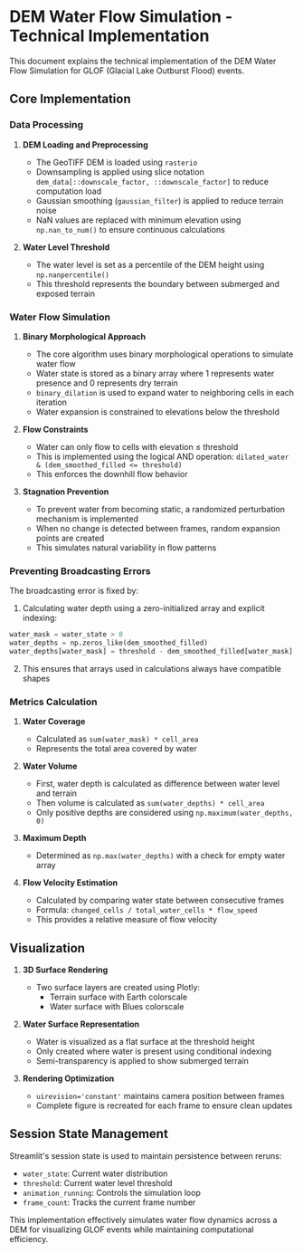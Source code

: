 # DEM Water Flow Simulation - Technical Implementation

This document explains the technical implementation of the DEM Water Flow Simulation for GLOF (Glacial Lake Outburst Flood) events.

## Core Implementation

### Data Processing

1. **DEM Loading and Preprocessing**
   - The GeoTIFF DEM is loaded using `rasterio`
   - Downsampling is applied using slice notation `dem_data[::downscale_factor, ::downscale_factor]` to reduce computation load
   - Gaussian smoothing (`gaussian_filter`) is applied to reduce terrain noise
   - NaN values are replaced with minimum elevation using `np.nan_to_num()` to ensure continuous calculations

2. **Water Level Threshold**
   - The water level is set as a percentile of the DEM height using `np.nanpercentile()`
   - This threshold represents the boundary between submerged and exposed terrain

### Water Flow Simulation

1. **Binary Morphological Approach**
   - The core algorithm uses binary morphological operations to simulate water flow
   - Water state is stored as a binary array where 1 represents water presence and 0 represents dry terrain
   - `binary_dilation` is used to expand water to neighboring cells in each iteration
   - Water expansion is constrained to elevations below the threshold

2. **Flow Constraints**
   - Water can only flow to cells with elevation ≤ threshold
   - This is implemented using the logical AND operation: `dilated_water & (dem_smoothed_filled <= threshold)`
   - This enforces the downhill flow behavior

3. **Stagnation Prevention**
   - To prevent water from becoming static, a randomized perturbation mechanism is implemented
   - When no change is detected between frames, random expansion points are created
   - This simulates natural variability in flow patterns

### Preventing Broadcasting Errors

The broadcasting error is fixed by:
1. Calculating water depth using a zero-initialized array and explicit indexing:
```python
water_mask = water_state > 0
water_depths = np.zeros_like(dem_smoothed_filled)
water_depths[water_mask] = threshold - dem_smoothed_filled[water_mask]
```

2. This ensures that arrays used in calculations always have compatible shapes

### Metrics Calculation

1. **Water Coverage**
   - Calculated as `sum(water_mask) * cell_area`
   - Represents the total area covered by water

2. **Water Volume**
   - First, water depth is calculated as difference between water level and terrain
   - Then volume is calculated as `sum(water_depths) * cell_area`
   - Only positive depths are considered using `np.maximum(water_depths, 0)`

3. **Maximum Depth**
   - Determined as `np.max(water_depths)` with a check for empty water array

4. **Flow Velocity Estimation**
   - Calculated by comparing water state between consecutive frames
   - Formula: `changed_cells / total_water_cells * flow_speed`
   - This provides a relative measure of flow velocity

## Visualization

1. **3D Surface Rendering**
   - Two surface layers are created using Plotly:
     - Terrain surface with Earth colorscale
     - Water surface with Blues colorscale

2. **Water Surface Representation**
   - Water is visualized as a flat surface at the threshold height
   - Only created where water is present using conditional indexing
   - Semi-transparency is applied to show submerged terrain

3. **Rendering Optimization**
   - `uirevision='constant'` maintains camera position between frames
   - Complete figure is recreated for each frame to ensure clean updates

## Session State Management

Streamlit's session state is used to maintain persistence between reruns:
- `water_state`: Current water distribution
- `threshold`: Current water level threshold
- `animation_running`: Controls the simulation loop
- `frame_count`: Tracks the current frame number

This implementation effectively simulates water flow dynamics across a DEM for visualizing GLOF events while maintaining computational efficiency.